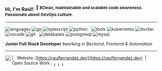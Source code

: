 ### Hi, I'm Raúl! &nbsp;<sup>:motor_scooter: &#12299;Clean, maintainable and scalable code awareness. Passionate about DevOps culture.</sup>

---

![languages](https://img.shields.io/static/v1?label=&message=languages:&color=111&style=flat)
![go](https://img.shields.io/static/v1?logo=go&label=&message=golang&color=36465D&logoColor=AAA&style=flat)
![typescript](https://img.shields.io/static/v1?logo=typescript&label=&message=typescript&color=36465D&logoColor=AAA&style=flat)
![python](https://img.shields.io/static/v1?logo=python&label=&message=python&color=36465D&logoColor=AAA&style=flat)
&nbsp;
![tools](https://img.shields.io/static/v1?label=&message=tools:&color=111&style=flat)
![kubernetes](https://img.shields.io/static/v1?logo=kubernetes&label=&message=kubernetes&color=36465D&logoColor=AAA&style=flat)
![docker](https://img.shields.io/static/v1?logo=docker&label=&message=docker&color=36465D&logoColor=AAA&style=flat)
![vscode](https://img.shields.io/static/v1?logo=visual-studio-code&label=&message=vscode&color=36465D&logoColor=AAA&style=flat)
![git](https://img.shields.io/static/v1?logo=git&label=&message=git&color=36465D&logoColor=AAA&style=flat)
&nbsp;
![databases](https://img.shields.io/static/v1?label=&message=databases:&color=111&style=flat)
![postgresql](https://img.shields.io/static/v1?logo=postgresql&label=&message=postgresql&color=36465D&logoColor=AAA&style=flat)
![mysql](https://img.shields.io/static/v1?logo=mysql&label=&message=mysql&color=36465D&logoColor=AAA&style=flat)

**Junior Full Stack Developer** &#12299;_working in Backend, Frontend & Automation_

---

<a href="https://www.linkedin.com/in/raul-fernandez-fernandez/">
  <img align="left" alt="Raúl's LinkedIn" width="20px" src="https://simpleicons.now.sh/linkedin/495f7e" />
</a>

| &nbsp; Website: [https://raulfernandez.dev](https://raulfernandez.dev) &nbsp;|&nbsp; Open Source Work : <sub>&#8659; &#8659; &#8659;</sub>
